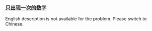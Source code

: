 ### [只出现一次的数字 ](https://leetcode.com/problems/WGki4K)

<p>English description is not available for the problem. Please switch to Chinese.</p>
